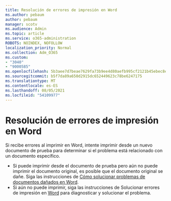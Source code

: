 ```yaml
---
title: Resolución de errores de impresión en Word
ms.author: pebaum
author: pebaum
manager: scotv
ms.audience: Admin
ms.topic: article
ms.service: o365-administration
ROBOTS: NOINDEX, NOFOLLOW
localization_priority: Normal
ms.collection: Adm_O365
ms.custom:
- "3040"
- "9000585"
ms.openlocfilehash: 5b3aee7d7beae7629fa73b9ee4d80aefb995cf2121b45ebec8e224c28c99489e
ms.sourcegitcommit: b5f7da89a650d2915dc652449623c78be6247175
ms.translationtype: MT
ms.contentlocale: es-ES
ms.lasthandoff: 08/05/2021
ms.locfileid: "54109977"
---
```

# <a name="resolving-print-failures-in-word"></a>Resolución de errores de impresión en Word

Si recibe errores al imprimir en Word, intente imprimir desde un nuevo documento de prueba para determinar si el problema está relacionado con un documento específico.

- Si puede imprimir desde el documento de prueba pero aún no puede imprimir el documento original, es posible que el documento original se dañe. Siga las instrucciones de [Cómo solucionar problemas de documentos dañados en Word](https://docs.microsoft.com/office/troubleshoot/word/damaged-documents-in-word#update-microsoft-office-and-windows).
- Si aún no puede imprimir, siga las instrucciones de Solucionar errores de impresión en [Word](https://docs.microsoft.com/office/troubleshoot/word/print-failures-in-word) para diagnosticar y solucionar el problema.